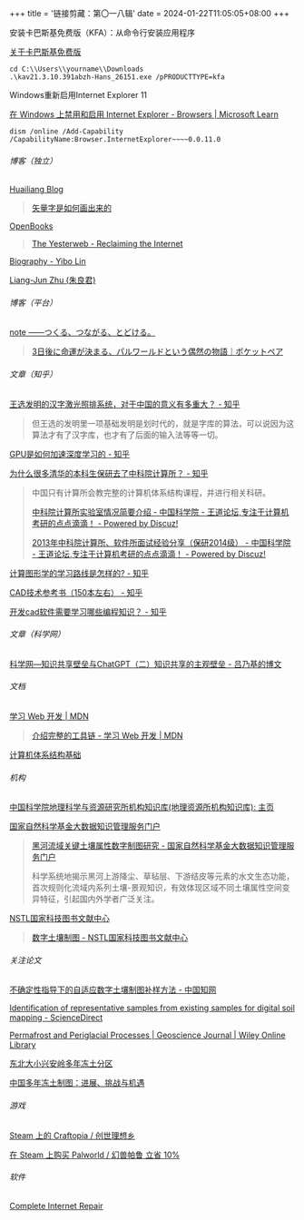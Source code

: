 +++
title = '链接剪藏：第〇一八辑'
date = 2024-01-22T11:05:05+08:00
+++

安装卡巴斯基免费版（KFA）：从命令行安装应用程序

[关于卡巴斯基免费版](https://support.kaspersky.com/KFA/2020/zh-Hans/101565.htm)

```shell
cd C:\\Users\\yourname\\Downloads
.\kav21.3.10.391abzh-Hans_26151.exe /pPRODUCTTYPE=kfa
```

Windows重新启用Internet Explorer 11

[在 Windows 上禁用和启用 Internet Explorer - Browsers | Microsoft Learn](https://learn.microsoft.com/zh-cn/troubleshoot/developer/browsers/installation/disable-internet-explorer-windows#method-1---using-optional-features-in-control-panel-client-systems-only)

```shell
dism /online /Add-Capability /CapabilityName:Browser.InternetExplorer~~~~0.0.11.0
```

<!--more-->

###### 博客（独立）

[Huailiang Blog](https://huailiang.github.io/)

> [矢量字是如何画出来的](https://huailiang.github.io/blog/2019/engine/)

[OpenBooks](https://openbooks.neocities.org/#gsc.tab=0)

> [The Yesterweb - Reclaiming the Internet](https://yesterweb.org/)

[Biography - Yibo Lin](https://limbo018.gitee.io/)

[Liang-Jun Zhu (朱良君)](https://zhulj.net/index.html)

###### 博客（平台）

[note ――つくる、つながる、とどける。](https://note.com/)

> [3日後に命運が決まる、パルワールドという偶然の物語｜ポケットペア](https://note.com/pocketpair/n/n54f674cccc40)

###### 文章（知乎）

[王选发明的汉字激光照排系统，对于中国的意义有多重大？ - 知乎](https://www.zhihu.com/question/37496357/answers/updated)

> 但王选的发明里一项基础发明是划时代的，就是字库的算法，可以说因为这算法才有了汉字库，也才有了后面的输入法等等一切。

[GPU是如何加速深度学习的 - 知乎](https://zhuanlan.zhihu.com/p/186235529?utm_id=0)

[为什么很多清华的本科生保研去了中科院计算所？ - 知乎](https://www.zhihu.com/question/442274719/answer/1737253092)

> 中国只有计算所会教完整的计算机体系结构课程，并进行相关科研。
>
> [中科院计算所实验室情况简要介绍 - 中国科学院 - 王道论坛,专注于计算机考研的点点滴滴！ - Powered by Discuz!](http://cskaoyan.com/thread-237791-1-2.html)
>
> [2013年中科院计算所、软件所面试经验分享（保研2014级） - 中国科学院 - 王道论坛,专注于计算机考研的点点滴滴！ - Powered by Discuz!](http://cskaoyan.com/forum.php?mod=viewthread&tid=243143)

[计算图形学的学习路线是怎样的? - 知乎](https://www.zhihu.com/question/432165526)

[CAD技术参考书（150本左右） - 知乎](https://zhuanlan.zhihu.com/p/624097726)

[开发cad软件需要学习哪些编程知识？ - 知乎](https://www.zhihu.com/question/456884049)

###### 文章（科学网）

[科学网—知识共享壁垒与ChatGPT（二）知识共享的主观壁垒 - 吕乃基的博文](https://blog.sciencenet.cn/blog-210844-1416276.html)

###### 文档

[学习 Web 开发 | MDN](https://developer.mozilla.org/zh-CN/docs/Learn)

> [介绍完整的工具链 - 学习 Web 开发 | MDN](https://developer.mozilla.org/zh-CN/docs/Learn/Tools_and_testing/Understanding_client-side_tools/Introducing_complete_toolchain)

[计算机体系结构基础](https://foxsen.github.io/archbase/)

###### 机构

[中国科学院地理科学与资源研究所机构知识库(地理资源所机构知识库): 主页](http://ir.igsnrr.ac.cn/)

[国家自然科学基金大数据知识管理服务门户](https://kd.nsfc.cn/)

> [黑河流域关键土壤属性数字制图研究 - 国家自然科学基金大数据知识管理服务门户](https://kd.nsfc.cn/finalDetails?id=dccc20516f0b1dbfa563dc52627132d2)
>
> 科学系统地揭示黑河上游降尘、草毡层、下游结皮等元素的水文生态功能，首次规则化流域内系列土壤-景观知识，有效体现区域不同土壤属性空间变异特征，引起国内外学者广泛关注。

[NSTL国家科技图书文献中心](https://www.nstl.gov.cn/index.html)

> [数字土壤制图 - NSTL国家科技图书文献中心](https://www.nstl.gov.cn/search.html?t=DegreePaper&q=5pWw5a2X5Zyf5aOk5Yi25Zu-)

###### 关注论文

[不确定性指导下的自适应数字土壤制图补样方法 - 中国知网](https://kns.cnki.net/kcms2/article/abstract?v=fCqJ37DMrBmDDik8f2RuHIZk6RVUWwdSMiGDn5gs2Td4SbuqdeKfaIall5ZPZfxOuCnQ7PPOrAT9T9bg4mmrdGKDBVBUxv4fJEPu4yoPyOjp1ecnzb5sqclaGg9QoEZeyTrjb9K4tTw=&uniplatform=NZKPT&flag=copy)

[Identification of representative samples from existing samples for digital soil mapping - ScienceDirect](https://www.sciencedirect.com/science/article/pii/S0016706117303993)

[Permafrost and Periglacial Processes | Geoscience Journal | Wiley Online Library](https://onlinelibrary.wiley.com/doi/abs/10.1002/ppp.589)

[东北大小兴安岭多年冻土分区](http://www.bcdt.ac.cn/CN/Y1981/V3/I3/1)

[中国多年冻土制图：进展、挑战与机遇](http://www.adearth.ac.cn/article/2019/1001-8166/1001-8166-2019-34-10-1015.shtml)

###### 游戏

[Steam 上的 Craftopia / 创世理想乡](https://store.steampowered.com/app/1307550/Craftopia/)

[在 Steam 上购买 Palworld / 幻兽帕鲁 立省 10%](https://store.steampowered.com/app/1623730/Palworld/)

###### 软件

[Complete Internet Repair](https://rizonesoft.com/downloads/complete-internet-repair/)
